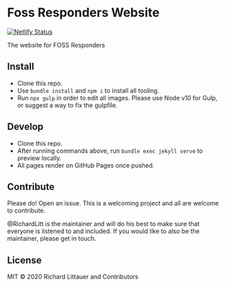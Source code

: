 # Foss Responders Website

[![Netlify Status](https://api.netlify.com/api/v1/badges/c2f8556d-675a-4e46-97c4-a1d4053f56a9/deploy-status)](https://app.netlify.com/sites/eager-brattain-d14b82/deploys)

The website for FOSS Responders

## Install

- Clone this repo.
- Use `bundle install` and `npm i` to install all tooling.
- Run `npx gulp` in order to edit all images. Please use Node v10 for Gulp, or suggest a way to fix the gulpfile.

## Develop

- Clone this repo.
- After running commands above, run `bundle exec jekyll serve` to preview locally.
- All pages render on GitHub Pages once pushed.

## Contribute

Please do! Open an issue. This is a welcoming project and all are welcome to contribute.

@RichardLitt is the maintainer and will do his best to make sure that everyone is listened to and included. If you would like to also be the maintainer, please get in touch.

## License

MIT © 2020 Richard Littauer and Contributors
